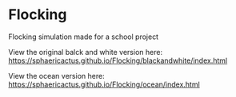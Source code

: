 # Flocking
Flocking simulation made for a school project

View the original balck and white version here: https://sphaericactus.github.io/Flocking/blackandwhite/index.html

View the ocean version here: https://sphaericactus.github.io/Flocking/ocean/index.html
